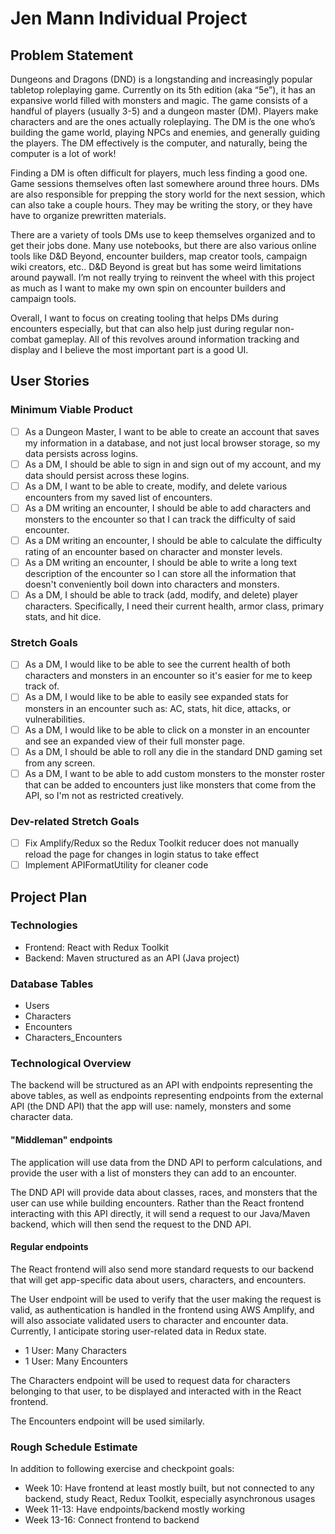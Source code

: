 # Jen Mann Individual Project

## Problem Statement

Dungeons and Dragons (DND) is a longstanding and increasingly popular tabletop
roleplaying game. Currently on its 5th edition (aka “5e”), it has an expansive
world filled with monsters and magic. The game consists of a handful of players
(usually 3-5) and a dungeon master (DM). Players make characters and are the
ones actually roleplaying. The DM is the one who’s building the game world,
playing NPCs and enemies, and generally guiding the players.
The DM effectively is the computer, and naturally, being the computer is a lot of work!

Finding a DM is often difficult for players, much less finding a good one.
Game sessions themselves often last somewhere around three hours.
DMs are also responsible for prepping the story world for the next session,
which can also take a couple hours. They may be writing the story,
or they have have to organize prewritten materials.

There are a variety of tools DMs use to keep themselves organized and to get
their jobs done. Many use notebooks, but there are also various online tools
like D&D Beyond, encounter builders, map creator tools, campaign wiki creators, etc..
D&D Beyond is great but has some weird limitations around paywall.
I’m not really trying to reinvent the wheel with this project as much as I want
to make my own spin on encounter builders and campaign tools.

Overall, I want to focus on creating tooling that helps DMs during encounters
especially, but that can also help just during regular non-combat gameplay.
All of this revolves around information tracking and display and I believe the
most important part is a good UI.

## User Stories

### Minimum Viable Product

- [ ] As a Dungeon Master, I want to be able to create an account that saves my information in a database, and not just local browser storage, so my data persists across logins.
- [ ] As a DM, I should be able to sign in and sign out of my account, and my data
      should persist across these logins.
- [ ] As a DM, I want to be able to create, modify, and delete
      various encounters from my saved list of encounters.
- [ ] As a DM writing an encounter, I should be able to add characters and monsters to the encounter so that I can track the difficulty of said encounter.
- [ ] As a DM writing an encounter, I should be able to calculate the difficulty rating of an encounter based on character and monster levels.
- [ ] As a DM writing an encounter, I should be able to write a long text description of the encounter so I can store all the information that doesn't conveniently boil down into characters and monsters.
- [ ] As a DM, I should be able to track (add, modify, and delete) player characters. Specifically, I need their current health, armor class, primary stats, and hit dice.

### Stretch Goals

- [ ] As a DM, I would like to be able to see the current health of both characters and monsters in an encounter so it's easier for me to keep track of.
- [ ] As a DM, I would like to be able to easily see expanded stats for monsters in an encounter such as: AC, stats, hit dice, attacks, or vulnerabilities.
- [ ] As a DM, I would like to be able to click on a monster in an encounter and see an expanded view of their full monster page.
- [ ] As a DM, I should be able to roll any die in the standard DND gaming set from any screen.
- [ ] As a DM, I want to be able to add custom monsters to the monster roster that can be added to encounters just like monsters that come from the API, so I'm not as restricted creatively.

### Dev-related Stretch Goals

- [ ] Fix Amplify/Redux so the Redux Toolkit reducer does not manually reload the page for changes in login status to take effect
- [ ] Implement APIFormatUtility for cleaner code

## Project Plan

### Technologies

- Frontend: React with Redux Toolkit
- Backend: Maven structured as an API (Java project)

### Database Tables

- Users
- Characters
- Encounters
- Characters_Encounters

### Technological Overview

The backend will be structured as an API with endpoints representing the above tables, as well as endpoints representing endpoints from the external API (the DND API) that the app will use: namely, monsters and some character data.

#### **"Middleman" endpoints**

The application will use data from the DND API to perform calculations, and provide the user with a list of monsters they can add to an encounter.

The DND API will provide data about classes, races, and monsters that the user can use while building encounters. Rather than the React frontend interacting with this API directly, it will send a request to our Java/Maven backend, which will then send the request to the DND API.

#### **Regular endpoints**

The React frontend will also send more standard requests to our backend that will get app-specific data about users, characters, and encounters.

The User endpoint will be used to verify that the user making the request is valid, as authentication is handled in the frontend using AWS Amplify, and will also associate validated users to character and encounter data. Currently, I anticipate storing user-related data in Redux state.

- 1 User: Many Characters
- 1 User: Many Encounters

The Characters endpoint will be used to request data for characters belonging to that user, to be displayed and interacted with in the React frontend.

The Encounters endpoint will be used similarly.

### Rough Schedule Estimate

In addition to following exercise and checkpoint goals:

- Week 10: Have frontend at least mostly built, but not connected to any backend, study React, Redux Toolkit, especially asynchronous usages
- Week 11-13: Have endpoints/backend mostly working
- Week 13-16: Connect frontend to backend
